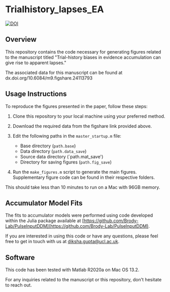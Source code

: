 # Trialhistory_lapses_EA 

[![DOI](https://zenodo.org/badge/DOI/10.5281/zenodo.10161052.svg)](https://doi.org/10.5281/zenodo.10161052)

## Overview
This repository contains the code necessary for generating figures related to the manuscript titled "Trial-history biases in evidence accumulation can give rise to apparent lapses."

The associated data for this manuscript can be found at dx.doi.org/10.6084/m9.figshare.24113793

## Usage Instructions

To reproduce the figures presented in the paper, follow these steps:

1. Clone this repository to your local machine using your preferred method.

2. Download the required data from the figshare link provided above.

3. Edit the following paths in the `master_startup.m` file:
   - Base directory (`path.base`)
   - Data directory (`path.data_save`)
   - Source data directory (`path.mat_save')
   - Directory for saving figures (`path.fig_save`)

4. Run the `make_figures.m` script to generate the main figures. Supplementary figure code can be found in their respective folders.

This should take less than 10 minutes to run on a Mac with 96GB memory.

## Accumulator Model Fits

The fits to accumulator models were performed using code developed within the Julia package available at [https://github.com/Brody-Lab/PulseInputDDM](https://github.com/Brody-Lab/PulseInputDDM).

If you are interested in using this code or have any questions, please feel free to get in touch with us at diksha.gupta@ucl.ac.uk.

## Software 
This code has been tested with Matlab R2020a on Mac OS 13.2. 

For any inquiries related to the manuscript or this repository, don't hesitate to reach out. 

